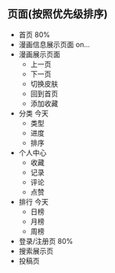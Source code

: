 ## 页面(按照优先级排序)
  * 首页 80%
  * 漫画信息展示页面 on...
  * 漫画展示页面
    * 上一页
    * 下一页
    * 切换皮肤
    * 回到首页
    * 添加收藏
  * 分类 今天
    * 类型
    * 进度
    * 排序
  * 个人中心
    * 收藏
    * 记录
    * 评论
    * 点赞
  * 排行 今天
    * 日榜
    * 月榜
    * 周榜
  * 登录/注册页 80%
  * 搜索展示页
  * 投稿页
